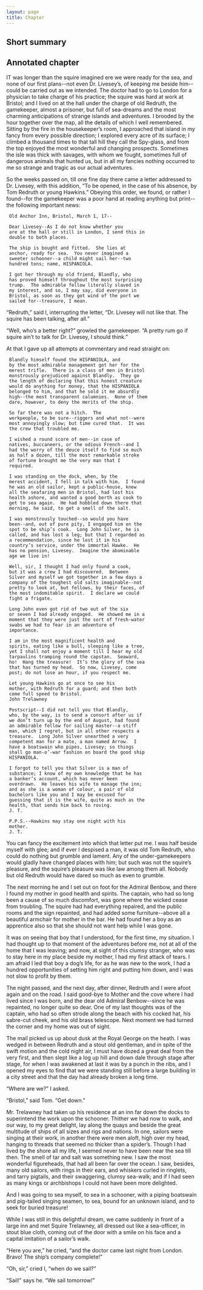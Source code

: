 ```yaml
---
layout: page
title: Chapter
---
```

## Short summary  

## Annotated chapter  
IT was longer than the squire imagined ere we were ready for the sea,
and none of our first plans--not even Dr. Livesey’s, of keeping me
beside him--could be carried out as we intended. The doctor had to go
to London for a physician to take charge of his practice; the squire was
hard at work at Bristol; and I lived on at the hall under the charge of
old Redruth, the gamekeeper, almost a prisoner, but full of sea-dreams
and the most charming anticipations of strange islands and adventures.
I brooded by the hour together over the map, all the details of which
I well remembered. Sitting by the fire in the housekeeper’s room, I
approached that island in my fancy from every possible direction; I
explored every acre of its surface; I climbed a thousand times to that
tall hill they call the Spy-glass, and from the top enjoyed the most
wonderful and changing prospects. Sometimes the isle was thick with
savages, with whom we fought, sometimes full of dangerous animals that
hunted us, but in all my fancies nothing occurred to me so strange and
tragic as our actual adventures.

So the weeks passed on, till one fine day there came a letter addressed
to Dr. Livesey, with this addition, “To be opened, in the case of his
absence, by Tom Redruth or young Hawkins.” Obeying this order, we
found, or rather I found--for the gamekeeper was a poor hand at reading
anything but print--the following important news:

     Old Anchor Inn, Bristol, March 1, 17--

     Dear Livesey--As I do not know whether you
     are at the hall or still in London, I send this in
     double to both places.

     The ship is bought and fitted.  She lies at
     anchor, ready for sea.  You never imagined a
     sweeter schooner--a child might sail her--two
     hundred tons; name, HISPANIOLA.

     I got her through my old friend, Blandly, who
     has proved himself throughout the most surprising
     trump.  The admirable fellow literally slaved in
     my interest, and so, I may say, did everyone in
     Bristol, as soon as they got wind of the port we
     sailed for--treasure, I mean.

“Redruth,” said I, interrupting the letter, “Dr. Livesey will not like
that. The squire has been talking, after all.”

“Well, who’s a better right?” growled the gamekeeper. “A pretty rum go
if squire ain’t to talk for Dr. Livesey, I should think.”

At that I gave up all attempts at commentary and read straight on:

     Blandly himself found the HISPANIOLA, and
     by the most admirable management got her for the
     merest trifle.  There is a class of men in Bristol
     monstrously prejudiced against Blandly.  They go
     the length of declaring that this honest creature
     would do anything for money, that the HISPANIOLA
     belonged to him, and that he sold it me absurdly
     high--the most transparent calumnies.  None of them
     dare, however, to deny the merits of the ship.

     So far there was not a hitch.  The
     workpeople, to be sure--riggers and what not--were
     most annoyingly slow; but time cured that.  It was
     the crew that troubled me.

     I wished a round score of men--in case of
     natives, buccaneers, or the odious French--and I
     had the worry of the deuce itself to find so much
     as half a dozen, till the most remarkable stroke
     of fortune brought me the very man that I
     required.

     I was standing on the dock, when, by the
     merest accident, I fell in talk with him.  I found
     he was an old sailor, kept a public-house, knew
     all the seafaring men in Bristol, had lost his
     health ashore, and wanted a good berth as cook to
     get to sea again.  He had hobbled down there that
     morning, he said, to get a smell of the salt.

     I was monstrously touched--so would you have
     been--and, out of pure pity, I engaged him on the
     spot to be ship’s cook.  Long John Silver, he is
     called, and has lost a leg; but that I regarded as
     a recommendation, since he lost it in his
     country’s service, under the immortal Hawke.  He
     has no pension, Livesey.  Imagine the abominable
     age we live in!

     Well, sir, I thought I had only found a cook,
     but it was a crew I had discovered.  Between
     Silver and myself we got together in a few days a
     company of the toughest old salts imaginable--not
     pretty to look at, but fellows, by their faces, of
     the most indomitable spirit.  I declare we could
     fight a frigate.

     Long John even got rid of two out of the six
     or seven I had already engaged.  He showed me in a
     moment that they were just the sort of fresh-water
     swabs we had to fear in an adventure of
     importance.

     I am in the most magnificent health and
     spirits, eating like a bull, sleeping like a tree,
     yet I shall not enjoy a moment till I hear my old
     tarpaulins tramping round the capstan.  Seaward,
     ho!  Hang the treasure!  It’s the glory of the sea
     that has turned my head.  So now, Livesey, come
     post; do not lose an hour, if you respect me.

     Let young Hawkins go at once to see his
     mother, with Redruth for a guard; and then both
     come full speed to Bristol.
     John Trelawney

     Postscript--I did not tell you that Blandly,
     who, by the way, is to send a consort after us if
     we don’t turn up by the end of August, had found
     an admirable fellow for sailing master--a stiff
     man, which I regret, but in all other respects a
     treasure.  Long John Silver unearthed a very
     competent man for a mate, a man named Arrow.  I
     have a boatswain who pipes, Livesey; so things
     shall go man-o’-war fashion on board the good ship
     HISPANIOLA.

     I forgot to tell you that Silver is a man of
     substance; I know of my own knowledge that he has
     a banker’s account, which has never been
     overdrawn.  He leaves his wife to manage the inn;
     and as she is a woman of colour, a pair of old
     bachelors like you and I may be excused for
     guessing that it is the wife, quite as much as the
     health, that sends him back to roving.
     J. T.

     P.P.S.--Hawkins may stay one night with his
     mother.
     J. T.

You can fancy the excitement into which that letter put me. I was half
beside myself with glee; and if ever I despised a man, it was old
Tom Redruth, who could do nothing but grumble and lament. Any of the
under-gamekeepers would gladly have changed places with him; but such
was not the squire’s pleasure, and the squire’s pleasure was like law
among them all. Nobody but old Redruth would have dared so much as even
to grumble.

The next morning he and I set out on foot for the Admiral Benbow, and
there I found my mother in good health and spirits. The captain, who had
so long been a cause of so much discomfort, was gone where the wicked
cease from troubling. The squire had had everything repaired, and the
public rooms and the sign repainted, and had added some furniture--above
all a beautiful armchair for mother in the bar. He had found her a boy
as an apprentice also so that she should not want help while I was gone.

It was on seeing that boy that I understood, for the first time, my
situation. I had thought up to that moment of the adventures before me,
not at all of the home that I was leaving; and now, at sight of this
clumsy stranger, who was to stay here in my place beside my mother, I
had my first attack of tears. I am afraid I led that boy a dog’s life,
for as he was new to the work, I had a hundred opportunities of setting
him right and putting him down, and I was not slow to profit by them.

The night passed, and the next day, after dinner, Redruth and I were
afoot again and on the road. I said good-bye to Mother and the
cove where I had lived since I was born, and the dear old Admiral
Benbow--since he was repainted, no longer quite so dear. One of my last
thoughts was of the captain, who had so often strode along the beach
with his cocked hat, his sabre-cut cheek, and his old brass telescope.
Next moment we had turned the corner and my home was out of sight.

The mail picked us up about dusk at the Royal George on the heath. I was
wedged in between Redruth and a stout old gentleman, and in spite of the
swift motion and the cold night air, I must have dozed a great deal from
the very first, and then slept like a log up hill and down dale through
stage after stage, for when I was awakened at last it was by a punch
in the ribs, and I opened my eyes to find that we were standing still
before a large building in a city street and that the day had already
broken a long time.

“Where are we?” I asked.

“Bristol,” said Tom. “Get down.”

Mr. Trelawney had taken up his residence at an inn far down the docks to
superintend the work upon the schooner. Thither we had now to walk, and
our way, to my great delight, lay along the quays and beside the great
multitude of ships of all sizes and rigs and nations. In one, sailors
were singing at their work, in another there were men aloft, high over
my head, hanging to threads that seemed no thicker than a spider’s.
Though I had lived by the shore all my life, I seemed never to have been
near the sea till then. The smell of tar and salt was something new.
I saw the most wonderful figureheads, that had all been far over the
ocean. I saw, besides, many old sailors, with rings in their ears, and
whiskers curled in ringlets, and tarry pigtails, and their swaggering,
clumsy sea-walk; and if I had seen as many kings or archbishops I could
not have been more delighted.

And I was going to sea myself, to sea in a schooner, with a piping
boatswain and pig-tailed singing seamen, to sea, bound for an unknown
island, and to seek for buried treasure!

While I was still in this delightful dream, we came suddenly in front
of a large inn and met Squire Trelawney, all dressed out like a
sea-officer, in stout blue cloth, coming out of the door with a smile on
his face and a capital imitation of a sailor’s walk.

“Here you are,” he cried, “and the doctor came last night from London.
Bravo! The ship’s company complete!”

“Oh, sir,” cried I, “when do we sail?”

“Sail!” says he. “We sail tomorrow!”
